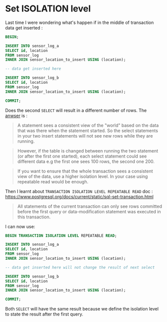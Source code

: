 # Set ISOLATION level

Last time I were wondering what's happen if in the middle of transaction data get inserted :

```SQL
BEGIN;

INSERT INTO sensor_log_a
SELECT id, location
FROM sensor_log
INNER JOIN sensor_location_to_insert USING (location);

-- data get inserted here

INSERT INTO sensor_log_b
SELECT id, location
FROM sensor_log
INNER JOIN sensor_location_to_insert USING (location);

COMMIT;
```

Does the second `SELECT` will result in a different number of rows. The [anwser](http://dba.stackexchange.com/a/160171/100437) is :

> A statement sees a consistent view of the "world" based on the data that was there when the statement started. So the select statements in your two insert statements will not see new rows while they are running.

> However, if the table is changed between running the two statement (or after the first one started), each select statement could see different data e.g the first one sees 100 rows, the second one 200.

> If you want to ensure that the whole transaction sees a consistent view of the data, use a higher isolation level. In your case using repeatable read would be enough.

Then I learnt about `TRANSACTION ISOLATION LEVEL REPEATABLE READ` doc : https://www.postgresql.org/docs/current/static/sql-set-transaction.html

> All statements of the current transaction can only see rows committed before the first query or data-modification statement was executed in this transaction.

I can now use:

```SQL
BEGIN TRANSACTION ISOLATION LEVEL REPEATABLE READ;

INSERT INTO sensor_log_a
SELECT id, location
FROM sensor_log
INNER JOIN sensor_location_to_insert USING (location);

-- data get inserted here will not change the result of next select

INSERT INTO sensor_log_b
SELECT id, location
FROM sensor_log
INNER JOIN sensor_location_to_insert USING (location);

COMMIT;
```

Both `SELECT` will have the same result because we define the isolation level to state the result after the first query.
